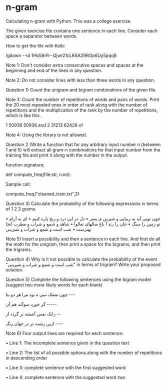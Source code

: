 # n-gram
Calculating n-gram with Python. This was a college exercise.

The given exercise file contains one sentence in each line. Consider each space a separator between words.

How to get the file with Kolb:

!gdown --id 1Hb58rR--Qjwr21cLK6A29ROp6Uy5pqq8


Note 1: Don't consider extra consecutive spaces and spaces at the beginning and end of the lines in any question.

Note 2: Do not consider lines with less than three words in any question.

Question 1) Count the unigram and bigram combinations of the given file.

Note 3: Count the number of repetitions of words and pairs of words. Print the 20 most repeated ones in order of rank along with the number of repetitions and the multiplication of the rank by the number of repetitions, which is like this.

1 50936 50936 and
2 31213 62426 of

Note 4: Using the library is not allowed.

Question 2 (Write a function that for any arbitrary input number n (between 1 and 5) will extract all gram-n combinations for that input number from the training file and print it along with the number in the output.

function signature;

def compute_freq(file:str, n:int):

Sample call:

compute_freq("cleaned_train.txt",3)

Question 3) Calculate the probability of the following expressions in terms of 1 2 3 grams.

• چون تویی آید به زیبایی و شیرین ی پسر
• دل در این درد و رنج پاره کنیم 
• ای به آرام تو زمین را سنگ 
• جان را زند آ باغ صالهای تعالوا 
• شاهد و شمع و شراب و مطرب آنجا بهترست
• شب است و شمع و شراب و شیرینی

Note 5) Insert a possibility and then a sentence in each line. And first do all the math for the unigram, then print a space for the bigrams, and then print the trigrams.

Question 4) Why is it not possible to calculate the probability of the event "شب است و شمع و شراب و شیرینی" in terms of trigram? Write your proposed solution.

Question 5) Complete the following sentences using the bigram model (suggest two more likely words for each blank)

چون مشک سی ه بود مرا هر دو بنا ---

گر خورد سوگند هم آن -----

زانک نفس آشفته تر گردد از --

ازین زشت تر در جهان رنگ ----

Note 6) Four output lines are required for each sentence:

• Line 1: The incomplete sentence given in the question text

• Line 2: The list of all possible options along with the number of repetitions in descending order

• Line 3: complete sentence with the first suggested word

• Line 4: complete sentence with the suggested word two
